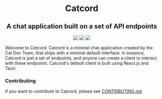 <h1 align='center'>Catcord</h1>

<h2 align="center">A chat application built on a set of API endpoints</h2>

<div align="center">
    <img src="https://img.shields.io/github/workflow/status/cat-dev-group/catcord/Lint%20Test">
    <img src="https://github.com/cat-dev-group/catcord/workflows/CodeQL/badge.svg">
    <img src="https://github.com/cat-dev-group/catcord/workflows/Pytest Testing/badge.svg">
</div>

Welcome to _Catcord_. Catcord is a minimal chat application created by the Cat Dev Team, that ships with a minimal default interface. In essence, Catcord is just a set of endpoints, and anyone can create a client to interact with these endpoints. Catcord's default client is built using React.js and Tauri.

### Contributing
If you want to contribute to Catcord, please see [CONTRIBUTING.md](https://github.com/cat-dev-group/catcord/blob/main/CONTRIBUTING.md)
